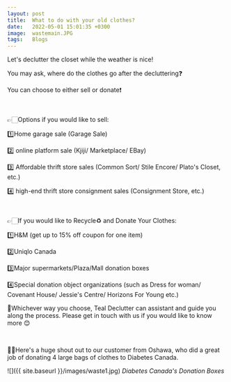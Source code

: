 ```yaml
---
layout: post
title:  What to do with your old clothes?
date:   2022-05-01 15:01:35 +0300
image:  wastemain.JPG
tags:   Blogs
---
```

Let's declutter the closet while the weather is nice!

You may ask, where do the clothes go after the decluttering❓

You can choose to either sell or donate❗️

<br/>

👉🏻Options if you would like to sell:

1️⃣Home garage sale (Garage Sale)

2️⃣ online platform sale (Kjiji/ Marketplace/ EBay)

3️⃣ Affordable thrift store sales (Common Sort/ Stile Encore/ Plato's Closet, etc.)

4️⃣ high-end thrift store consignment sales (Consignment Store, etc.)

<br/>

👉🏻If you would like to Recycle♻️ and Donate Your Clothes:

1️⃣H&M (get up to 15% off coupon for one item)

2️⃣Uniqlo Canada

3️⃣Major supermarkets/Plaza/Mall donation boxes

4️⃣Special donation object organizations (such as Dress for woman/ Covenant House/ Jessie's Centre/ Horizons For Young etc.)

🌟Whichever way you choose, Teal Declutter can assistant and guide you along the process. Please get in touch with us if you would like to know more 😊

<br/>

👍🏻Here's a huge shout out to our customer from Oshawa, who did a great job of donating 4 large bags of clothes to Diabetes Canada.

![]({{ site.baseurl }}/images/waste1.jpg)
*Diabetes Canada's Donation Boxes*


